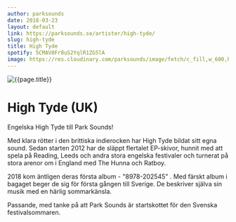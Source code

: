 ```yaml
---
author: parksounds
date: 2018-03-23
layout: default
link: https://parksounds.se/artister/high-tyde/
slug: high-tyde
title: High Tyde
spotify: 5CMAV0Fr8uS2YqlR1ZG5lA
image: https://res.cloudinary.com/parksounds/image/fetch/c_fill,w_600,h_315,f_auto/https://parksounds.se/images/artists/high-tyde-park-sounds-2018.jpg
---
```


![{{page.title}}]({{page.image}})

# High Tyde (UK)

Engelska High Tyde till Park Sounds! 

Med klara rötter i den brittiska indierocken har High Tyde bildat sitt egna sound. Sedan starten 2012 har de släppt flertalet EP-skivor, hunnit med att spela på Reading, Leeds och andra stora engelska festivaler och turnerat på stora arenor om i England med The Hunna och Ratboy.

2018 kom äntligen deras första album - "8978-202545" . Med färskt album i bagaget beger de sig för första gången till Sverige. De beskriver själva sin musik med en härlig sommarkänsla. 

Passande, med tanke på att Park Sounds är startskottet för den Svenska festivalsommaren.
